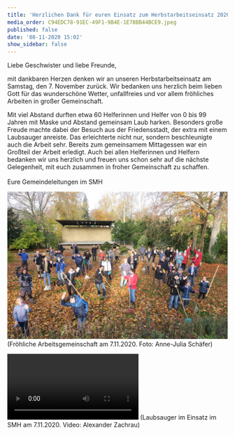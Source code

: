 ```yaml
---
title: 'Herzlichen Dank für euren Einsatz zum Herbstarbeitseinsatz 2020'
media_order: C94EDC78-91EC-49F1-9B4E-1E78BB44BCE9.jpeg
published: false
date: '08-11-2020 15:02'
show_sidebar: false
---
```


Liebe Geschwister und liebe Freunde,

mit dankbaren Herzen denken wir an unseren Herbstarbeitseinsatz am Samstag, den 7. November zurück. Wir bedanken uns herzlich beim lieben Gott für das wunderschöne Wetter, unfallfreies und vor allem fröhliches Arbeiten in großer Gemeinschaft.

Mit viel Abstand durften etwa 60 Helferinnen und Helfer von 0 bis 99 Jahren mit Maske und Abstand gemeinsam Laub harken. Besonders große Freude machte dabei der Besuch aus der Friedensstadt, der extra mit einem Laubsauger anreiste. Das erleichterte nicht nur, sondern beschleunigte auch die Arbeit sehr. Bereits zum gemeinsamem Mittagessen war ein Großteil der Arbeit erledigt. Auch bei allen Helferinnen und Helfern bedanken wir uns herzlich und freuen uns schon sehr auf die nächste Gelegenheit, mit euch zusammen in froher Gemeinschaft zu schaffen.<br><br>
Eure Gemeindeleitungen im SMH

![](C94EDC78-91EC-49F1-9B4E-1E78BB44BCE9.jpeg)
(Fröhliche Arbeitsgemeinschaft am 7.11.2020. Foto: Anne-Julia Schäfer)

![](IMG_8425.MP4)
(Laubsauger im Einsatz im SMH am 7.11.2020. Video: Alexander Zachrau)